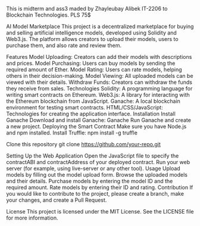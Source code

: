 This is midterm and ass3 maded by Zhayleubay Alibek IT-2206 to Blockchain Technologies. PLS 75$


AI Model Marketplace
This project is a decentralized marketplace for buying and selling artificial intelligence models, developed using Solidity and Web3.js. The platform allows creators to upload their models, users to purchase them, and also rate and review them.

Features
Model Uploading: Creators can add their models with descriptions and prices.
Model Purchasing: Users can buy models by sending the required amount of Ether.
Model Rating: Users can rate models, helping others in their decision-making.
Model Viewing: All uploaded models can be viewed with their details.
Withdraw Funds: Creators can withdraw the funds they receive from sales.
Technologies
Solidity: A programming language for writing smart contracts on Ethereum.
Web3.js: A library for interacting with the Ethereum blockchain from JavaScript.
Ganache: A local blockchain environment for testing smart contracts.
HTML/CSS/JavaScript: Technologies for creating the application interface.
Installation
Install Ganache
Download and install Ganache: Ganache
Run Ganache and create a new project.
Deploying the Smart Contract
Make sure you have Node.js and npm installed.
Install Truffle:
npm install -g truffle

Clone this repository
git clone https://github.com/your-repo.git


Setting Up the Web Application
Open the JavaScript file to specify the contractABI and contractAddress of your deployed contract.
Run your web server (for example, using live-server or any other tool).
Usage
Upload models by filling out the model upload form.
Browse the uploaded models and their details.
Purchase models by entering the model ID and the required amount.
Rate models by entering their ID and rating.
Contribution
If you would like to contribute to the project, please create a branch, make your changes, and create a Pull Request.

License
This project is licensed under the MIT License. See the LICENSE file for more information.
